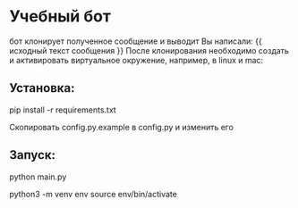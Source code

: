 # Учебный бот
бот клонирует полученное сообщение и выводит Вы написали: {{ исходный текст сообщения }}
После клонирования необходимо создать и активировать виртуальное окружение, например, в linux и mac:

## Установка:

pip install -r requirements.txt

Скопировать config.py.example в config.py и изменить его

## Запуск:

python main.py

python3 -m venv env
source env/bin/activate
